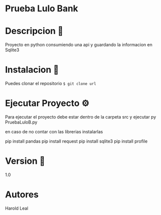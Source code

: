 # Prueba Lulo Bank

# Descripcion 🚀
Proyecto en python consumiendo una api y guardando la informacion en Sqlite3

# Instalacion 🔧

Puedes clonar el repositorio 
`$ git clone url`

# Ejecutar Proyecto ⚙️

Para ejecutar el proyecto debe estar dentro de la carpeta src y ejecutar py PruebaLuloB.py

en caso de no contar con las librerias instalarlas

pip install pandas
pip install request
pip install sqlite3
pip install profile

# Version 📌

1.0

# Autores

Harold Leal


